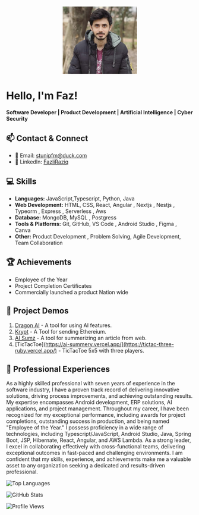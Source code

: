 <!-- Profile Image and Title -->
<p align="center">
  <img src="me.jpg" alt="Fazli Raziq" width="200"/>
</p>

# Hello, I'm Faz!
#### Software Developer | Product Development | Artificial Intelligence | Cyber Security


<!-- Contact Details and Connect with Me -->
## 📫 Contact & Connect
- 📧 Email: stunipfm@duck.com
- 💼 LinkedIn: [FazliRaziq](https://www.linkedin.com/in/fazliraziq)

<!-- Skills Section -->
## 💻 Skills
- **Languages:** JavaScript,Typescript, Python, Java
- **Web Development:** HTML, CSS, React, Angular , Nextjs , Nestjs , Typeorm , Express , Serverless , Aws
- **Database:** MongoDB, MySQL , Postgress
- **Tools & Platforms:** Git, GitHub, VS Code , Android Studio , Figma , Canva
- **Other:** Product Development , Problem Solving, Agile Development, Team Collaboration 

<!-- Achievements Section -->
## 🏆 Achievements
- Employee of the Year
- Project Completion Certificates
- Commercially launched a product Nation wide 

<!-- Project Live URLs for Demo -->
## 🚀 Project Demos
1. [Dragon AI](https://dragon-ai-saas.vercel.app/) - A tool for using AI features.
2. [Krypt](http://tinyurl.com/368p2445) - A Tool for sending Ethereium. 
3. [AI Sumz](https://ai-summery.vercel.app/) - A tool for summerizing an article from web.
4. [TicTacToe](https://ai-summery.vercel.app/](https://tictac-three-ruby.vercel.app/) - TicTacToe 5x5 with three players.


<!-- Professional Experiences Section -->
## 👔 Professional Experiences
As a highly skilled professional with seven years of experience in the software industry, I have a proven track record of delivering innovative solutions, driving process improvements, and achieving outstanding results. My expertise encompasses Android development, ERP solutions, AI applications, and project management. Throughout my career, I have been recognized for my exceptional performance, including awards for project completions, outstanding success in production, and being named "Employee of the Year." I possess proficiency in a wide range of technologies, including Typescript/JavaScript, Android Studio, Java, Spring Boot, JSP, Hibernate, React, Angular, and AWS Lambda. As a strong leader, I excel in collaborating effectively with cross-functional teams, delivering exceptional outcomes in fast-paced and challenging environments. I am confident that my skills, experience, and achievements make me a valuable asset to any organization seeking a dedicated and results-driven professional.

<!-- GitHub Top Languages -->
![Top Languages](https://github-readme-stats.vercel.app/api/top-langs/?username=fazliraziq&layout=compact&hide_border=true)

<!-- GitHub Stats (Optional) -->
![GitHub Stats](https://github-readme-stats.vercel.app/api?username=fazliraziq&show_icons=true&hide_border=true)

<!-- Visitors Counter (Optional) -->
![Profile Views](https://komarev.com/ghpvc/?username=fazliraziq&color=blue)
